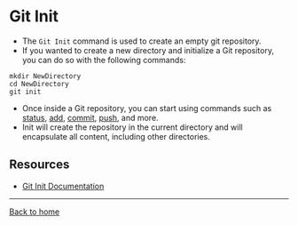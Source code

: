 # Git Init
- The `Git Init` command is used to create an empty git repository.
- If you wanted to create a new directory and initialize a Git repository, you can do so with the following commands:
```
mkdir NewDirectory
cd NewDirectory
git init
```
- Once inside a Git repository, you can start using commands such as
[status](./status.md), [add](./add.md), [commit](./commit.md), [push](./push.md), and more.
- Init will create the repository in the current directory and will encapsulate all content, including other directories.

## Resources
- [Git Init Documentation](https://git-scm.com/docs/git-init)
---
[Back to home](../Readme.md)
